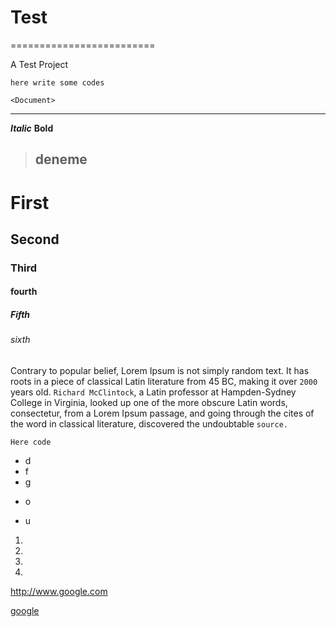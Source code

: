 # Test
=========================

A Test Project
```
here write some codes
```

```
<Document> 
```
---
***Italic***
**Bold**

>## deneme

# First
## Second
### Third
#### fourth
##### Fifth
###### sixth

Contrary to popular belief, Lorem Ipsum is not simply random text. It has roots in a piece of classical Latin literature from 45 BC, making it over `2000` years old. ``Richard McClintock``, a Latin professor at Hampden-Sydney College in Virginia, looked up one of the more obscure Latin words, consectetur, from a Lorem Ipsum passage, and going through the cites of the word in classical literature, discovered the undoubtable ````source.````


```
Here code 
```
* d
* f
* g
+ o
- u

1.
2.
3.
4.

http://www.google.com

[google](http://www.google.com)
